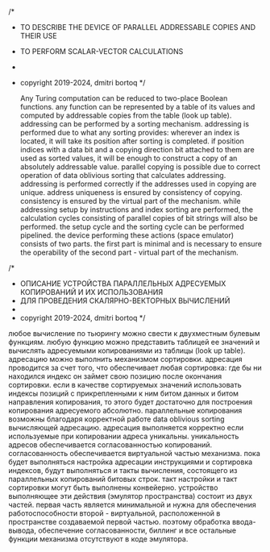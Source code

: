 /*
* TO DESCRIBE THE DEVICE OF PARALLEL ADDRESSABLE COPIES AND THEIR USE
* TO PERFORM SCALAR-VECTOR CALCULATIONS
*
* copyright 2019-2024, dmitri bortoq
*/

  Any Turing computation can be reduced to two-place Boolean functions. any function can be represented by a table of its values and computed by addressable copies from the table (look up table). addressing can be performed by a sorting mechanism.
  addressing is performed due to what any sorting provides: wherever an index is located, it will take its position after sorting is completed. if position indices with a data bit and a copying direction bit attached to them are used as sorted values, it will be enough to construct a copy of an absolutely addressable value.
  parallel copying is possible due to correct operation of data oblivious sorting that calculates addressing. addressing is performed correctly if the addresses used in copying are unique. address uniqueness is ensured by consistency of copying. consistency is ensured by the virtual part of the mechanism.
  while addressing setup by instructions and index sorting are performed, the calculation cycles consisting of parallel copies of bit strings will also be performed. the setup cycle and the sorting cycle can be performed pipelined. the device performing these actions (space emulator) consists of two parts. the first part is minimal and is necessary to ensure the operability of the second part - virtual part of the mechanism.
 

/*
 * ОПИСАНИЕ УСТРОЙСТВА ПАРАЛЛЕЛЬНЫХ АДРЕСУЕМЫХ КОПИРОВАНИЙ И ИХ ИСПОЛЬЗОВАНИЯ
 * ДЛЯ ПРОВЕДЕНИЯ СКАЛЯРНО-ВЕКТОРНЫХ ВЫЧИСЛЕНИЙ
 *
 * copyright 2019-2024, dmitri bortoq
 */

  любое вычисление по тьюрингу можно свести к двухместным булевым функциям. любую функцию можно представить таблицей ее значений и вычислять адресуемыми копированиями из таблицы (look up table). адресацию можно выполнить механизмом сортировки.
  адресация проводится за счет того, что обеспечивает любая сортировка: где бы ни находился индекс он займет свою позицию после окончания сортировки. если в качестве сортируемых значений использовать индексы позиций с прикрепленными к ним битом данных и битом направления копирования, то этого будет достаточно для построения копирования адресуемого абсолютно.
  параллельные копирования возможны благодаря корректной работе data oblivious sorting вычисляющей адресацию. адресация выполняется корректно если используемые при копировании адреса уникальны. уникальность адресов обеспечивается согласованностью копирований. согласованность обеспечивается виртуальной частью механизма.
  пока будет выполняться настройка адресации инструкциями и сортировка индексов, будут выполняться и такты вычисления, состоящего из параллельных копирований битовых строк. такт настройки и такт сортировки могут быть выполнены конвейерно. устройство выполняющее эти действия (эмулятор пространства) состоит из двух частей. первая часть является минимальной и нужна для обеспечения работоспособности второй - виртуальной, расположенной в пространстве создаваемой первой частью. поэтому обработка ввода-вывода, обеспечение согласованности, биллинг и все остальные функции механизма отсутствуют в коде эмулятора.
